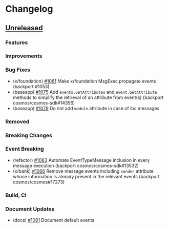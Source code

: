 <!--
Guiding Principles:

Changelogs are for humans, not machines.
There should be an entry for every single version.
The same types of changes should be grouped.
Versions and sections should be linkable.
The latest version comes first.
The release date of each version is displayed.
Mention whether you follow Semantic Versioning.

Usage:

Change log entries are to be added to the Unreleased section under the
appropriate stanza (see below). Each entry should ideally include a tag and
the Github issue reference in the following format:

* (<tag>) \#<issue-number> message

The issue numbers will later be link-ified during the release process so you do
not have to worry about including a link manually, but you can if you wish.

Types of changes (Stanzas):

"Features" for new features.
"Improvements" for changes in existing functionality.
"Deprecated" for soon-to-be removed features.
"Bug Fixes" for any bug fixes.
"Client Breaking" for breaking Protobuf, gRPC and REST routes used by end-users.
"CLI Breaking" for breaking CLI commands.
"Event Breaking" for breaking events.
"API Breaking" for breaking exported APIs used by developers building on SDK.
"State Machine Breaking" for any changes that result in a different AppState given same genesisState and txList.
Ref: https://keepachangelog.com/en/1.0.0/
-->

# Changelog

## [Unreleased](https://github.com/Finschia/finschia-sdk/compare/v0.47.2...HEAD)

### Features

### Improvements

### Bug Fixes
* (x/foundation) [\#1061](https://github.com/Finschia/finschia-sdk/pull/1061) Make x/foundation MsgExec propagate events (backport #1053)
* (baseapp) [\#1075](https://github.com/cosmos/cosmos-sdk/pull/1075) Add `events.GetAttributes` and `event.GetAttribute` methods to simplify the retrieval of an attribute from event(s) (backport cosmos/cosmos-sdk#14356)
* (baseapp) [\#1079](https://github.com/cosmos/cosmos-sdk/pull/1079) Do not add `module` attribute in case of ibc messages

### Removed

### Breaking Changes

### Event Breaking
* (refactor) [\#1063](https://github.com/Finschia/finschia-sdk/pull/1063) Automate EventTypeMessage inclusion in every message execution (backport cosmos/cosmos-sdk#13532)
* (x/bank) [#1066](https://github.com/Finschia/finschia-sdk/pull/1066) Remove message events including `sender` attribute whose information is already present in the relevant events (backport cosmos/cosmos#17273)

### Build, CI

### Document Updates
* (docs) [\#1081](https://github.com/Finschia/finschia-sdk/pull/1081) Document default events
